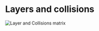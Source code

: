 # Layers and collisions

![Layer and Collisions matrix](https://github.com/user-attachments/assets/3dc1d0e5-b91a-4a2e-b9e7-50f4f0e02e2d)